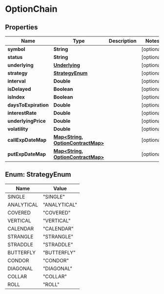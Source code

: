 # OptionChain

## Properties
Name | Type | Description | Notes
------------ | ------------- | ------------- | -------------
**symbol** | **String** |  |  [optional]
**status** | **String** |  |  [optional]
**underlying** | [**Underlying**](Underlying.md) |  |  [optional]
**strategy** | [**StrategyEnum**](#StrategyEnum) |  |  [optional]
**interval** | **Double** |  |  [optional]
**isDelayed** | **Boolean** |  |  [optional]
**isIndex** | **Boolean** |  |  [optional]
**daysToExpiration** | **Double** |  |  [optional]
**interestRate** | **Double** |  |  [optional]
**underlyingPrice** | **Double** |  |  [optional]
**volatility** | **Double** |  |  [optional]
**callExpDateMap** | [**Map&lt;String, OptionContractMap&gt;**](OptionContractMap.md) |  |  [optional]
**putExpDateMap** | [**Map&lt;String, OptionContractMap&gt;**](OptionContractMap.md) |  |  [optional]

<a name="StrategyEnum"></a>
## Enum: StrategyEnum
Name | Value
---- | -----
SINGLE | &quot;SINGLE&quot;
ANALYTICAL | &quot;ANALYTICAL&quot;
COVERED | &quot;COVERED&quot;
VERTICAL | &quot;VERTICAL&quot;
CALENDAR | &quot;CALENDAR&quot;
STRANGLE | &quot;STRANGLE&quot;
STRADDLE | &quot;STRADDLE&quot;
BUTTERFLY | &quot;BUTTERFLY&quot;
CONDOR | &quot;CONDOR&quot;
DIAGONAL | &quot;DIAGONAL&quot;
COLLAR | &quot;COLLAR&quot;
ROLL | &quot;ROLL&quot;
